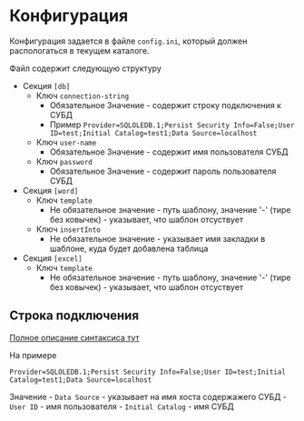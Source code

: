 ﻿Конфигурация
=====================

Конфигурация задается в файле `config.ini`, 
который должен распологаться в текущем каталоге.

Файл содержит следующую структуру

- Секция `[db]`
    - Ключ `connection-string`
        - Обязательное Значение - содержит строку подключения к СУБД
        - Пример
                `Provider=SQLOLEDB.1;Persist Security Info=False;User ID=test;Initial Catalog=test1;Data Source=localhost`
    - Ключ `user-name`
        - Обязательное Значение - содержит имя пользователя СУБД
    - Ключ `password`
        - Обязательное Значение - содержит пароль пользователя СУБД
- Секция `[word]`
    - Ключ `template`
        - Не обязательное значение - путь шаблону, значение '-' (тире без ковычек) - указывает, что шаблон отсуствует
    - Ключ `insertInto`
        - Не обязательное значение - указывает имя закладки в шаблоне, куда будет добавлена таблица
- Секция `[excel]`
    - Ключ `template`
        - Не обязательное значение - путь шаблону, значение '-' (тире без ковычек) - указывает, что шаблон отсуствует

Строка подключения
-------------------------

[Полное описание синтаксиса тут](https://learn.microsoft.com/en-us/dotnet/framework/data/adonet/connection-string-syntax)

На примере

    Provider=SQLOLEDB.1;Persist Security Info=False;User ID=test;Initial Catalog=test1;Data Source=localhost

Значение 
    - `Data Source` - указывает на имя хоста содержажего СУБД
    - `User ID` - имя пользователя
    - `Initial Catalog` - имя СУБД